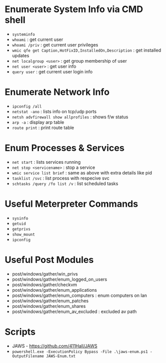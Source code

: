 # Enumerate System Info via CMD shell

- `systeminfo`
- `whoami` : get current user
- `whoami /priv` : get current user privileges
- `wmic qfe get Caption,HotFixID,InstalledOn,Description` : get installed updates
- `net localgroup <user>` : get group membership of user
- `net user <user>` : get user info
- `query user` : get current user login info

# Enumerate Network Info 
 
- `ipconfig /all`
- `netstat -ano` : lists info on tcp/udp ports	
- `netsh advfirewall show allprofiles` : shows f/w status
- `arp -a` : display arp table
- `route print` : print route table
	
# Enum Processes & Services 

- `net start` : lists services running
- `net stop <servicename>` : stop a service
- `wmic service list brief` : same as above with extra details like pid  
- `tasklist /svc` : list process with respecive svc
- `schtasks /query /fo list /v` : list scheduled tasks

# Useful Meterpreter Commands

- `sysinfo`
- `getuid`
- `getprivs`
- `show_mount`
- `ipconfig`

# Useful Post Modules

- post/windows/gather/win_privs
- post/windows/gather/enum_logged_on_users
- post/windows/gather/checkvm
- post/windows/gather/enum_applications
- post/windows/gather/enum_computers : enum computers on lan
- post/windows/gather/enum_patches
- post/windows/gather/enum_shares
- post/windows/gather/enum_av_excluded : excluded av path

# Scripts

- JAWS - https://github.com/411Hall/JAWS
- `powershell.exe -ExecutionPolicy Bypass -File .\jaws-enum.ps1 -OutputFilename JAWS-Enum.txt`
	
